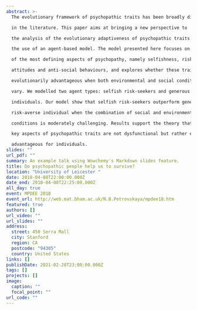 ```yaml
---
abstract: >-
  The evolutionary framework of psychopathic traits has been broadly discussed

  in the literature. This paper aims at bringing a new perspective to

  the analysis of the evolutionary adaptiveness of psychopathic traits through

  the use of an agent-based model. The model presented here focuses on some

  of the most defining aspects of psychopathy, namely selfishness, risk-seeking

  attitudes and anti-social behaviours, and explores whether these traits are

  evolutionarily advantageous when both environmental and social conditions

  vary. We modelled two agent types: selfish risk-seekers and generous riskaverse

  individuals. Our model show that selfish risk-seekers outperform generous

  risk-averse individual when the combination of social and environmental

  conditions is moderately challenging. Results support the theory that

  key aspects of psychopathic traits are not dysfunctional but rather evolutionarily

  advantageous for individuals.
slides: ""
url_pdf: ""
summary: An example talk using Wowchemy's Markdown slides feature.
title: Do psychopathic people help us to survive?
location: "University of Leicester "
date: 2018-04-08T22:00:00.000Z
date_end: 2018-04-08T22:25:00.000Z
all_day: true
event: MPDEE 2018
event_url: http://web.mat.bham.ac.uk/N.B.Petrovskaya/mpdee18.htm
featured: true
authors: []
url_video: ""
url_slides: ""
address:
  street: 450 Serra Mall
  city: Stanford
  region: CA
  postcode: "94305"
  country: United States
links: []
publishDate: 2021-02-28T23:00:00.000Z
tags: []
projects: []
image:
  caption: ""
  focal_point: ""
url_code: ""
---
```

